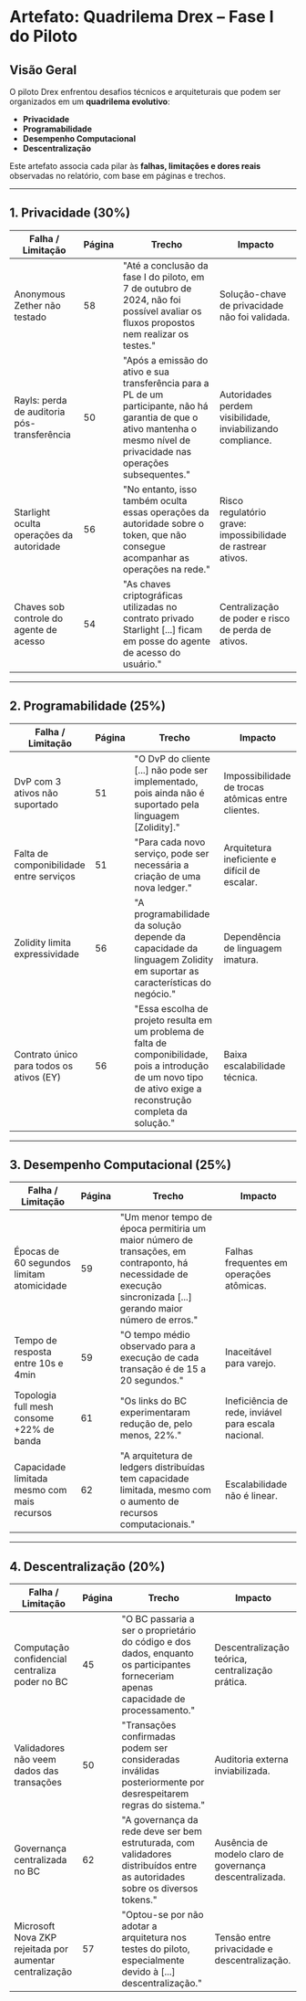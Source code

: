 # Artefato: Quadrilema Drex – Fase I do Piloto

## Visão Geral
O piloto Drex enfrentou desafios técnicos e arquiteturais que podem ser organizados em um **quadrilema evolutivo**:
- **Privacidade**
- **Programabilidade**
- **Desempenho Computacional**
- **Descentralização**

Este artefato associa cada pilar às **falhas, limitações e dores reais** observadas no relatório, com base em páginas e trechos.

---

## 1. Privacidade (30%)

| Falha / Limitação | Página | Trecho | Impacto |
|-------------------|--------|--------|--------|
| Anonymous Zether não testado | 58 | "Até a conclusão da fase I do piloto, em 7 de outubro de 2024, não foi possível avaliar os fluxos propostos nem realizar os testes." | Solução-chave de privacidade não foi validada. |
| Rayls: perda de auditoria pós-transferência | 50 | "Após a emissão do ativo e sua transferência para a PL de um participante, não há garantia de que o ativo mantenha o mesmo nível de privacidade nas operações subsequentes." | Autoridades perdem visibilidade, inviabilizando compliance. |
| Starlight oculta operações da autoridade | 56 | "No entanto, isso também oculta essas operações da autoridade sobre o token, que não consegue acompanhar as operações na rede." | Risco regulatório grave: impossibilidade de rastrear ativos. |
| Chaves sob controle do agente de acesso | 54 | "As chaves criptográficas utilizadas no contrato privado Starlight [...] ficam em posse do agente de acesso do usuário." | Centralização de poder e risco de perda de ativos. |

---

## 2. Programabilidade (25%)

| Falha / Limitação | Página | Trecho | Impacto |
|-------------------|--------|--------|--------|
| DvP com 3 ativos não suportado | 51 | "O DvP do cliente [...] não pode ser implementado, pois ainda não é suportado pela linguagem [Zolidity]." | Impossibilidade de trocas atômicas entre clientes. |
| Falta de componibilidade entre serviços | 51 | "Para cada novo serviço, pode ser necessária a criação de uma nova ledger." | Arquitetura ineficiente e difícil de escalar. |
| Zolidity limita expressividade | 56 | "A programabilidade da solução depende da capacidade da linguagem Zolidity em suportar as características do negócio." | Dependência de linguagem imatura. |
| Contrato único para todos os ativos (EY) | 56 | "Essa escolha de projeto resulta em um problema de falta de componibilidade, pois a introdução de um novo tipo de ativo exige a reconstrução completa da solução." | Baixa escalabilidade técnica. |

---

## 3. Desempenho Computacional (25%)

| Falha / Limitação | Página | Trecho | Impacto |
|-------------------|--------|--------|--------|
| Épocas de 60 segundos limitam atomicidade | 59 | "Um menor tempo de época permitiria um maior número de transações, em contraponto, há necessidade de execução sincronizada [...] gerando maior número de erros." | Falhas frequentes em operações atômicas. |
| Tempo de resposta entre 10s e 4min | 59 | "O tempo médio observado para a execução de cada transação é de 15 a 20 segundos." | Inaceitável para varejo. |
| Topologia full mesh consome +22% de banda | 61 | "Os links do BC experimentaram redução de, pelo menos, 22%." | Ineficiência de rede, inviável para escala nacional. |
| Capacidade limitada mesmo com mais recursos | 62 | "A arquitetura de ledgers distribuídas tem capacidade limitada, mesmo com o aumento de recursos computacionais." | Escalabilidade não é linear. |

---

## 4. Descentralização (20%)

| Falha / Limitação | Página | Trecho | Impacto |
|-------------------|--------|--------|--------|
| Computação confidencial centraliza poder no BC | 45 | "O BC passaria a ser o proprietário do código e dos dados, enquanto os participantes forneceriam apenas capacidade de processamento." | Descentralização teórica, centralização prática. |
| Validadores não veem dados das transações | 50 | "Transações confirmadas podem ser consideradas inválidas posteriormente por desrespeitarem regras do sistema." | Auditoria externa inviabilizada. |
| Governança centralizada no BC | 62 | "A governança da rede deve ser bem estruturada, com validadores distribuídos entre as autoridades sobre os diversos tokens." | Ausência de modelo claro de governança descentralizada. |
| Microsoft Nova ZKP rejeitada por aumentar centralização | 57 | "Optou-se por não adotar a arquitetura nos testes do piloto, especialmente devido à [...] descentralização." | Tensão entre privacidade e descentralização. |
